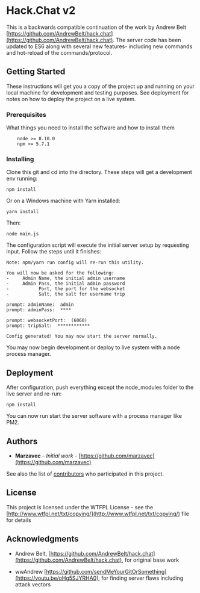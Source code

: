 # Hack.Chat v2

This is a backwards compatible continuation of the work by Andrew Belt [https://github.com/AndrewBelt/hack.chat](https://github.com/AndrewBelt/hack.chat). The server code has been updated to ES6 along with several new features- including new commands and hot-reload of the commands/protocol.

## Getting Started

These instructions will get you a copy of the project up and running on your local machine for development and testing purposes. See deployment for notes on how to deploy the project on a live system.

### Prerequisites

What things you need to install the software and how to install them

```
    node >= 8.10.0
    npm >= 5.7.1
```

### Installing

Clone this git and cd into the directory. These steps will get a development env running:

```
npm install
```

Or on a Windows machine with Yarn installed:

```
yarn install
```

Then:

```
node main.js
```

The configuration script will execute the initial server setup by requesting input. Follow the steps until it finishes:

```
Note: npm/yarn run config will re-run this utility.

You will now be asked for the following:
-     Admin Name, the initial admin username
-     Admin Pass, the initial admin password
-           Port, the port for the websocket
-           Salt, the salt for username trip
​
prompt: adminName:  admin
prompt: adminPass:  ****

prompt: websocketPort:  (6060)
prompt: tripSalt:  ************

Config generated! You may now start the server normally.
```

You may now begin development or deploy to live system with a node process manager.

## Deployment

After configuration, push everything except the node_modules folder to the live server and re-run:

```
npm install
```

You can now run start the server software with a process manager like PM2.

## Authors

* **Marzavec** - *Initial work* - [https://github.com/marzavec](https://github.com/marzavec)

See also the list of [contributors](https://github.com/hack-chat/main/graphs/contributors) who participated in this project.

## License

This project is licensed under the WTFPL License - see the [http://www.wtfpl.net/txt/copying/](http://www.wtfpl.net/txt/copying/) file for details

## Acknowledgments

* Andrew Belt, [https://github.com/AndrewBelt/hack.chat](https://github.com/AndrewBelt/hack.chat), for original base work

* wwAndrew [https://github.com/sendMeYourGitOrSomething](https://youtu.be/oHg5SJYRHA0), for finding server flaws including attack vectors
